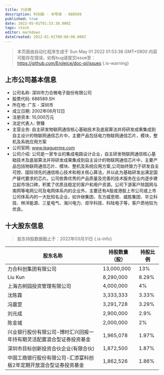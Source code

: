 ```yaml
---
title: 力合微
description: 科创板 - 半导体 - 688589
published: true
date: 2022-05-01T01:53:38.000Z
tags: stock
editor: markdown
dateCreated: 2022-01-01T00:00:00.000Z
---
```


> 本页面由自动化程序生成于 Sun May 01 2022 01:53:38 GMT+0800
> 内容可能存在错误，如有bug请提交issue至：https://github.com/Eroleice/doc-pi/issues
{.is-warning}

## 上市公司基本信息
- 公司名称: 深圳市力合微电子股份有限公司
- 股票代码: 688589.SH
- 所在地: 广东 - 深圳市
- 成立日期: 2002年08月12日
- 注册资本: 10,000万元
- 法定代表人: 贺臻
- 主营业务: 自主研发物联网通信核心基础技术及底层算法并将研发成果集成到自主设计的物联网通信芯片中，主要产品包括电力物联网通信芯片，模块，整机及系统应用方案
- 公司官网: www.leaguerme.com
- 公司介绍: 公司是一家专业的集成电路设计企业，自主研发物联网通信核心基础技术及底层算法并将研发成果集成到自主设计的物联网通信芯片中，主要产品包括物联网通信芯片、模块、整机及系统应用方案,公司始终致力于研发自主可控、国际领先的通信核心技术和相关核心算法，并以此为基础研发出满足国产替代要求的芯片。公司依靠优秀的产品质量及完善的技术服务在业内逐步建立起市场口碑，积累了优质且稳定的客户和用户资源。公司下游客户除国网与南网等电网公司及电网体系内的企业外，主要还有A股或港股上市公司或上市公司体系内的一大批知名企业，如许继集团、东方威思顿、威胜集团、华立科技、林洋能源、三星电气、海兴电力、炬华科技、科陆电子等，客户质地较为优良。


## 十大股东信息
> 股东持股数据截止于：2022年03月31日
{.is-info}

| 股东名称 | 持股数量（股） | 持股比例 |
| --- | --- | --- |
| 力合科创集团有限公司 | 13,000,000 | 13% |
| Liu Kun | 8,290,000 | 8.29% |
| 上海古树园投资管理有限公司 | 4,000,000 | 4% |
| 沈陈霖 | 3,333,333 | 3.33% |
| 冯震罡 | 3,291,728 | 3.29% |
| 刘元成 | 2,900,000 | 2.9% |
| 陈金城 | 2,000,000 | 2% |
| 兴业银行股份有限公司-博时汇兴回报一年持有期灵活配置混合型证券投资基金 | 1,965,078 | 1.97% |
| 深圳市目标创新投资合伙企业(有限合伙) | 1,872,500 | 1.87% |
| 中国工商银行股份有限公司-汇添富科创板2年定期开放混合型证券投资基金 | 1,862,526 | 1.86% |




